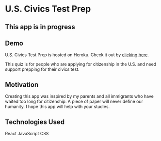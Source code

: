# U.S. Civics Test Prep

## This app is in progress

## Demo

U.S. Civics Test Prep is hosted on Heroku. Check it out by [clicking here](https://us-civics-test-prep.herokuapp.com/).

This quiz is for people who are applying for citizenship in the U.S. and need support prepping for their civics test.

## Motivation
Creating this app was inspired by my parents and all immigrants who have waited too long for citizenship. A piece of paper will never define our humanity. I hope this app will help with your studies.

## Technologies Used
React
JavaScript
CSS
